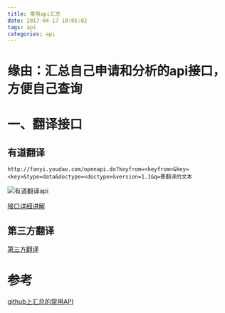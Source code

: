 ```yaml
---
title: 常用api汇总
date: 2017-04-17 10:05:02
tags: api
categories: api
---
```


# 缘由：汇总自己申请和分析的api接口，方便自己查询

<!--more-->

# 一、翻译接口
## 有道翻译
```
http://fanyi.youdao.com/openapi.do?keyfrom=<keyfrom>&key=<key>&type=data&doctype=<doctype>&version=1.1&q=要翻译的文本
```
![有道翻译api](http://ok2nitkry.bkt.clouddn.com/youdaoapi.jpg)

[接口详细讲解](http://fanyi.youdao.com/openapi?path=data-mode)

## 第三方翻译
[第三方翻译](http://139.199.209.106/trans/google.action?from=en&to=zh&query=Here)

# 参考
[github上汇总的常用API](https://github.com/TonnyL/Awesome_APIs/blob/master/Chinese.md)

